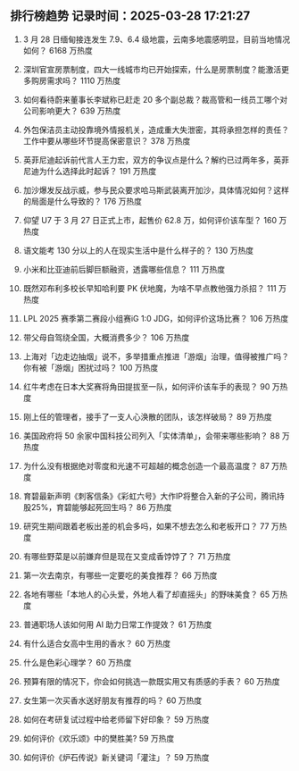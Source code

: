 
## 排行榜趋势 记录时间：2025-03-28 17:21:27
  
  1. 3 月 28 日缅甸接连发生 7.9、6.4 级地震，云南多地震感明显，目前当地情况如何？ 6168 万热度
    
  2. 深圳官宣房票制度，四大一线城市均已开始探索，什么是房票制度？能激活更多购房需求吗？ 1110 万热度
    
  3. 如何看待蔚来董事长李斌称已赶走 20 多个副总裁？裁高管和一线员工哪个对公司影响更大？ 639 万热度
    
  4. 外包保洁员主动投靠境外情报机关，造成重大失泄密，其将承担怎样的责任？工作中要从哪些环节提高保密意识？ 378 万热度
    
  5. 英菲尼迪起诉前代言人王力宏，双方的争议点是什么？解约已过两年多，英菲尼迪为什么选择此时起诉？ 191 万热度
    
  6. 加沙爆发反战示威，参与民众要求哈马斯武装离开加沙，具体情况如何？这样的局面是什么导致的？ 176 万热度
    
  7. 仰望 U7 于 3 月 27 日正式上市，起售价 62.8 万，如何评价该车型？ 160 万热度
    
  8. 语文能考 130 分以上的人在现实生活中是什么样子的？ 130 万热度
    
  9. 小米和比亚迪前后脚巨额融资，透露哪些信息？ 111 万热度
    
  10. 既然邓布利多校长早知哈利要 PK 伏地魔，为啥不早点教他强力杀招？ 111 万热度
    
  11. LPL 2025 赛季第二赛段小组赛iG 1:0 JDG，如何评价这场比赛？ 106 万热度
    
  12. 带父母自驾绕全国，大概消费多少？ 106 万热度
    
  13. 上海对「边走边抽烟」说不，多举措重点推进「游烟」治理，值得被推广吗？你有被「游烟」困扰过吗？ 100 万热度
    
  14. 红牛考虑在日本大奖赛将角田提拔至一队，如何评价该车手的表现？ 90 万热度
    
  15. 刚上任的管理者，接手了一支人心涣散的团队，该怎样破局？ 89 万热度
    
  16. 美国政府将 50 余家中国科技公司列入「实体清单」，会带来哪些影响？ 88 万热度
    
  17. 为什么没有根据绝对零度和光速不可超越的概念创造一个最高温度？ 87 万热度
    
  18. 育碧最新声明《刺客信条》《彩虹六号》大作IP将整合入新的子公司，腾讯持股25%，育碧能够起死回生吗？ 86 万热度
    
  19. 研究生期间跟着老板出差的机会多吗，如果不想去怎么和老板开口？ 77 万热度
    
  20. 有哪些野菜是以前嫌弃但是现在又变成香饽饽了？ 71 万热度
    
  21. 第一次去南京，有哪些一定要吃的美食推荐？ 66 万热度
    
  22. 各地有哪些「本地人的心头爱，外地人看了却直摇头」的野味美食？ 65 万热度
    
  23. 普通职场人该如何用 AI 助力日常工作提效？ 61 万热度
    
  24. 有什么适合女高中生用的香水？ 60 万热度
    
  25. 什么是色彩心理学？ 60 万热度
    
  26. 预算有限的情况下，你会如何挑选一款既实用又有质感的手表？ 60 万热度
    
  27. 女生第一次买香水送好朋友有推荐的吗？ 60 万热度
    
  28. 如何在考研复试过程中给老师留下好印象？ 59 万热度
    
  29. 如何评价《欢乐颂》中的樊胜美? 59 万热度
    
  30. 如何评价《炉石传说》新关键词「灌注」？ 59 万热度
    